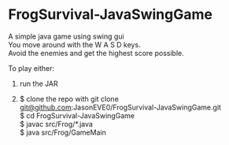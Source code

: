 # FrogSurvival-JavaSwingGame
A simple java game using swing gui  
You move around with the W A S D keys.  
Avoid the enemies and get the highest score possible.

To play either:

1. run the JAR 

2. $ clone the repo with git clone git@github.com:JasonEVE0/FrogSurvival-JavaSwingGame.git  
$ cd FrogSurvival-JavaSwingGame  
$ javac src/Frog/*.java  
$ java src/Frog/GameMain  


